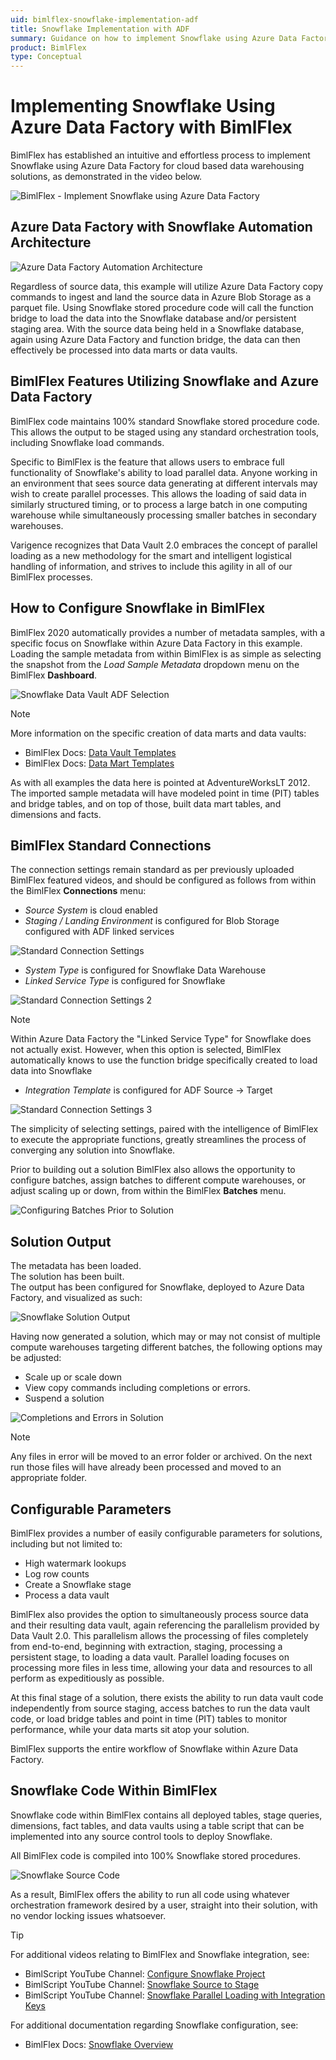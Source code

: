 ```yaml
---
uid: bimlflex-snowflake-implementation-adf
title: Snowflake Implementation with ADF
summary: Guidance on how to implement Snowflake using Azure Data Factory for cloud based data warehouse solutions within BimlFlex
product: BimlFlex
type: Conceptual
---
```


# Implementing Snowflake Using Azure Data Factory with BimlFlex

BimlFlex has established an intuitive and effortless process to implement Snowflake using Azure Data Factory for cloud based data warehousing solutions, as demonstrated in the video below.

![BimlFlex - Implement Snowflake using Azure Data Factory](https://youtu.be/COGIHSjAdSg?list=PL6X4GHZ-hkyS81S5uTjfG2zICm4F98mHz "Implement Snowflake Using Azure Data Factory")

## Azure Data Factory with Snowflake Automation Architecture

![Azure Data Factory Automation Architecture](images\bimlflex-diagram-adf-automation.png "Azure Data Factory Automation Architecture")

Regardless of source data, this example will utilize Azure Data Factory copy commands to ingest and land the source data in Azure Blob Storage as a parquet file.
Using Snowflake stored procedure code will call the function bridge to load the data into the Snowflake database and/or persistent staging area.
With the source data being held in a Snowflake database, again using Azure Data Factory and function bridge, the data can then effectively be processed into data marts or data vaults.

## BimlFlex Features Utilizing Snowflake and Azure Data Factory

BimlFlex code maintains 100% standard Snowflake stored procedure code. This allows the output to be staged using any standard orchestration tools, including Snowflake load commands.

Specific to BimlFlex is the feature that allows users to embrace full functionality of Snowflake's ability to load parallel data.
Anyone working in an environment that sees source data generating at different intervals may wish to create parallel processes.
This allows the loading of said data in similarly structured timing, or to process a large batch in one computing warehouse while simultaneously processing smaller batches in secondary warehouses.

Varigence recognizes that Data Vault 2.0 embraces the concept of parallel loading as a new methodology for the smart and intelligent logistical handling of information, and strives to include this agility in all of our BimlFlex processes.

## How to Configure Snowflake in BimlFlex

BimlFlex 2020 automatically provides a number of metadata samples, with a specific focus on Snowflake within Azure Data Factory in this example.
Loading the sample metadata from within BimlFlex is as simple as selecting the snapshot from the *Load Sample Metadata* dropdown menu on the BimlFlex **Dashboard**.

![Snowflake Data Vault ADF Selection](images\snowflake-data-vault-adf.png "Snowflake Data Vault ADF Selection")

> [!NOTE]
>More information on the specific creation of data marts and data vaults:
>
>* BimlFlex Docs: [Data Vault Templates](xref:data-vault-templates)
>* BimlFlex Docs: [Data Mart Templates](xref:data-mart-templates)

As with all examples the data here is pointed at AdventureWorksLT 2012.
The imported sample metadata will have modeled point in time (PIT) tables and bridge tables, and on top of those, built data mart tables, and dimensions and facts.

## BimlFlex Standard Connections

The connection settings remain standard as per previously uploaded BimlFlex featured videos, and should be configured as follows from within the BimlFlex **Connections** menu:

* *Source System* is cloud enabled
* *Staging / Landing Environment* is configured for Blob Storage configured with ADF linked services

![Standard Connection Settings](images/connection-settings-1.png "Standard Connection Settings 1")

* *System Type* is configured for Snowflake Data Warehouse
* *Linked Service Type* is configured for Snowflake

![Standard Connection Settings 2](images/connection-settings-2.png "Standard Connection Settings 2")

> [!NOTE]
> Within Azure Data Factory the "Linked Service Type" for Snowflake does not actually exist. However, when this option is selected, BimlFlex automatically knows to use the function bridge specifically created to load data into Snowflake

* *Integration Template* is configured for ADF Source -> Target

![Standard Connection Settings 3](images/connection-settings-3.png "Standard Connection Settings 3")

The simplicity of selecting settings, paired with the intelligence of BimlFlex to execute the appropriate functions, greatly streamlines the process of converging any solution into Snowflake.

Prior to building out a solution BimlFlex also allows the opportunity to configure batches, assign batches to different compute warehouses, or adjust scaling up or down, from within the BimlFlex **Batches** menu.

![Configuring Batches Prior to Solution](images/batches-menu.png "Configuring Batches Prior to Solution")

## Solution Output

The metadata has been loaded.  
The solution has been built.  
The output has been configured for Snowflake, deployed to Azure Data Factory, and visualized as such:  

![Snowflake Solution Output](images/snowflake-solution-output.png "Snowflake Solution Output")

Having now generated a solution, which may or may not consist of multiple compute warehouses targeting different batches, the following options may be adjusted:

* Scale up or scale down
* View copy commands including completions or errors.
* Suspend a solution

![Completions and Errors in Solution](images/completions-and-errors-output.png "Completions and Errors in ADF")

>[!NOTE]
> Any files in error will be moved to an error folder or archived. On the next run those files will have already been processed and moved to an appropriate folder.

## Configurable Parameters

BimlFlex provides a number of easily configurable parameters for solutions, including but not limited to:

* High watermark lookups
* Log row counts
* Create a Snowflake stage
* Process a data vault

BimlFlex also provides the option to simultaneously process source data and their resulting data vault, again referencing the parallelism provided by Data Vault 2.0.
This parallelism allows the processing of files completely from end-to-end, beginning with extraction, staging, processing a persistent stage, to loading a data vault.
Parallel loading focuses on processing more files in less time, allowing your data and resources to all perform as expeditiously as possible.

At this final stage of a solution, there exists the ability to run data vault code independently from source staging, access batches to run the data vault code, or load bridge tables and point in time (PIT) tables to monitor performance, while your data marts sit atop your solution.

BimlFlex supports the entire workflow of Snowflake within Azure Data Factory.

## Snowflake Code Within BimlFlex

Snowflake code within BimlFlex contains all deployed tables, stage queries, dimensions, fact tables, and data vaults using a table script that can be implemented into any source control tools to deploy Snowflake.

All BimlFlex code is compiled into 100% Snowflake stored procedures.

![Snowflake Source Code](images/snowflake-source-code.png "Snowflake Source Code")

As a result, BimlFlex offers the ability to run all code using whatever orchestration framework desired by a user, straight into their solution, with no vendor locking issues whatsoever.

>[!TIP]
>For additional videos relating to BimlFlex and Snowflake integration, see:
>
>* BimlScript YouTube Channel: [Configure Snowflake Project](https://www.youtube.com/watch?v=yPWKs65JSFo&t=1s)
>* BimlScript YouTube Channel: [Snowflake Source to Stage](https://www.youtube.com/watch?v=9y5sGkPrfWU)
>* BimlScript YouTube Channel: [Snowflake Parallel Loading with Integration Keys](https://www.youtube.com/watch?v=_bQ4lact0Tw)
>
>For additional documentation regarding Snowflake configuration, see:
>
>* BimlFlex Docs: [Snowflake Overview](xref:snowflake-implementation)
>